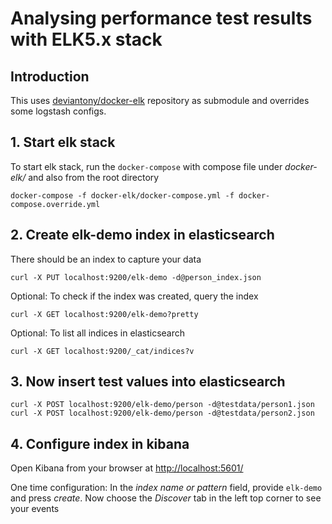 # Analysing performance test results with ELK5.x stack
## Introduction
This uses [deviantony/docker-elk](https://github.com/deviantony/docker-elk) repository as submodule and overrides some logstash configs.

## 1. Start elk stack 
To start elk stack, run the `docker-compose` with compose file 
under _docker-elk/_ and also from the root directory
```
docker-compose -f docker-elk/docker-compose.yml -f docker-compose.override.yml
```

## 2. Create elk-demo index in elasticsearch
There should be an index to capture your data
```
curl -X PUT localhost:9200/elk-demo -d@person_index.json
```
Optional: To check if the index was created, query the index 
```
curl -X GET localhost:9200/elk-demo?pretty
```
Optional: To list all indices in elasticsearch
```
curl -X GET localhost:9200/_cat/indices?v
```

## 3. Now insert test values into elasticsearch 
```
curl -X POST localhost:9200/elk-demo/person -d@testdata/person1.json
curl -X POST localhost:9200/elk-demo/person -d@testdata/person2.json

```

## 4. Configure index in kibana
 Open Kibana from your browser at 
 [http://localhost:5601/](http://localhost:5601/)
 
 One time configuration: In the _index name or pattern_ field, 
 provide `elk-demo` and press _create_. 
 Now choose the _Discover_ tab in the left top corner to see your events 
 